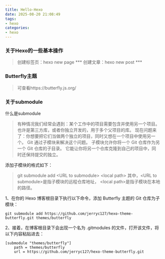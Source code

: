 ```yaml
---
title: Hello-Hexo
date: 2025-08-20 21:08:49
tags: 
- hexo
categories: 
- hexo
---
```

### 关于Hexo的一些基本操作
>创建标签页：hexo new page ***
>创建文章：hexo new post ***

### Butterfly主题
>可查看https://butterfly.js.org/

### 关于submodule
什么是submodule
>有种情况我们经常会遇到：某个工作中的项目需要包含并使用另一个项目。 也许是第三方库，或者你独立开发的，用于多个父项目的库。 现在问题来了：你想要把它们当做两个独立的项目，同时又想在一个项目中使用另一个。
Git 通过子模块来解决这个问题。 子模块允许你将一个 Git 仓库作为另一个 Git 仓库的子目录。 它能让你将另一个仓库克隆到自己的项目中，同时还保持提交的独立。

添加子模块的格式如下：
>git submodule add   &lt;URL to submodule&gt;    &lt;local path&gt;
其中，&lt;URL to submodule&gt;是指子模块的远程仓库地址， &lt;local path&gt;是指子模块在本地的路径。

1、在你的 Hexo 博客根目录下执行以下命令，添加 Butterfly 主题的 Git 仓库为子模块：
```[git]
git submodule add https://github.com/jerryc127/hexo-theme-butterfly.git themes/butterfly
```
2、接着，在博客根目录下会出现一个名为 .gitmodules 的文件，打开该文件，将以下内容粘贴进去：
```[git]
[submodule "themes/butterfly"]
	path = themes/butterfly
	url = https://github.com/jerryc127/hexo-theme-butterfly.git
```
